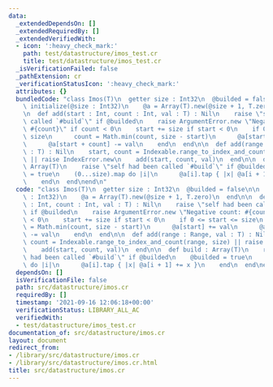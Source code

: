 ```yaml
---
data:
  _extendedDependsOn: []
  _extendedRequiredBy: []
  _extendedVerifiedWith:
  - icon: ':heavy_check_mark:'
    path: test/datastructure/imos_test.cr
    title: test/datastructure/imos_test.cr
  _isVerificationFailed: false
  _pathExtension: cr
  _verificationStatusIcon: ':heavy_check_mark:'
  attributes: {}
  bundledCode: "class Imos(T)\n  getter size : Int32\n  @builded = false\n\n  def\
    \ initialize(@size : Int32)\n    @a = Array(T).new(@size + 1, T.zero)\n  end\n\
    \n  def add(start : Int, count : Int, val : T) : Nil\n    raise \"self had been\
    \ called `#build`\" if @builded\n    raise ArgumentError.new \"Negative count:\
    \ #{count}\" if count < 0\n    start += size if start < 0\n    if 0 <= start <=\
    \ size\n      count = Math.min(count, size - start)\n      @a[start] += val\n\
    \      @a[start + count] -= val\n    end\n  end\n\n  def add(range : Range, val\
    \ : T) : Nil\n    start, count = Indexable.range_to_index_and_count(range, size)\
    \ || raise IndexError.new\n    add(start, count, val)\n  end\n\n  def build :\
    \ Array(T)\n    raise \"self had been called `#build`\" if @builded\n    @builded\
    \ = true\n    (0...size).map do |i|\n      @a[i].tap { |x| @a[i + 1] += x }\n\
    \    end\n  end\nend\n"
  code: "class Imos(T)\n  getter size : Int32\n  @builded = false\n\n  def initialize(@size\
    \ : Int32)\n    @a = Array(T).new(@size + 1, T.zero)\n  end\n\n  def add(start\
    \ : Int, count : Int, val : T) : Nil\n    raise \"self had been called `#build`\"\
    \ if @builded\n    raise ArgumentError.new \"Negative count: #{count}\" if count\
    \ < 0\n    start += size if start < 0\n    if 0 <= start <= size\n      count\
    \ = Math.min(count, size - start)\n      @a[start] += val\n      @a[start + count]\
    \ -= val\n    end\n  end\n\n  def add(range : Range, val : T) : Nil\n    start,\
    \ count = Indexable.range_to_index_and_count(range, size) || raise IndexError.new\n\
    \    add(start, count, val)\n  end\n\n  def build : Array(T)\n    raise \"self\
    \ had been called `#build`\" if @builded\n    @builded = true\n    (0...size).map\
    \ do |i|\n      @a[i].tap { |x| @a[i + 1] += x }\n    end\n  end\nend\n"
  dependsOn: []
  isVerificationFile: false
  path: src/datastructure/imos.cr
  requiredBy: []
  timestamp: '2021-09-16 12:06:18+00:00'
  verificationStatus: LIBRARY_ALL_AC
  verifiedWith:
  - test/datastructure/imos_test.cr
documentation_of: src/datastructure/imos.cr
layout: document
redirect_from:
- /library/src/datastructure/imos.cr
- /library/src/datastructure/imos.cr.html
title: src/datastructure/imos.cr
---
```

